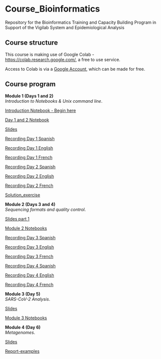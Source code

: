 # Course_Bioinformatics
Repository for the Bioinformatics Training and Capacity Building Program in Support of the Vigilab System and Epidemiological Analysis

## Course structure 
This course is making use of Google Colab - https://colab.research.google.com/, a free to use service.

Access to Colab is via a [Google Account](https://www.google.com/account/about/), which can be made for free.
## Course program

**Module 1 (Days 1 and 2)**   
*Introduction to Notebooks & Unix command line*.

<!--- [Introduction Day 1](Presentations/Introduction_Week_Day_Plan_Day1.pdf) --->     

[Introduction Notebook - Begin here](Modules/introduction_notebook_example.md) 

[Day 1 and 2 Notebook](Modules/Module_1_readme.md) 

[Slides](Slides/Virtual_training_day1.pdf)

[Recording Day 1 Spanish](https://estudusfqedu-my.sharepoint.com/:v:/g/personal/amafla_usfq_edu_ec/ES85EpVvMNBMrpvb3-8mhDYBQDZK9dXgnon8xBoxdYB4mQ)

[Recording Day 1 English](https://estudusfqedu-my.sharepoint.com/:v:/g/personal/amafla_usfq_edu_ec/ETwvJxdnJo1EuTEssD01TgYBeP_5Tt7yHWk8l8YAaBCPxA)

[Recording Day 1 French](https://estudusfqedu-my.sharepoint.com/:v:/g/personal/amafla_usfq_edu_ec/EZVkgYRzNcBDsXpJJaCLi4sB_SABwvIKMkbuB1XU18TNkQ)

[Recording Day 2 Spanish](https://estudusfqedu-my.sharepoint.com/:v:/g/personal/amafla_usfq_edu_ec/EWZjZjNcV55Ji8BSVYQz7X0BGDO-JOyqlUd8n0_2iqGGwQ)

[Recording Day 2 English](https://estudusfqedu-my.sharepoint.com/:v:/g/personal/amafla_usfq_edu_ec/ER8Hxcz7lvxBqrjb9tyXjooBJC5vnZnPh8oxd1fXgO81vg)

[Recording Day 2 French](https://estudusfqedu-my.sharepoint.com/:v:/g/personal/amafla_usfq_edu_ec/EX_8f7kF3LpGvHZ6o9T3B2cBUnuRiO4lYTYytIffK67TQg)

[Solution_exercise](Modules/answer_module1)



**Module 2 (Days 3 and 4)**   
*Sequencing formats and quality control*.

[Slides part 1](Slides/Virtual_training_day3.pdf)

[Module 2 Notebooks](Modules/Module_2_readme.md) 

[Recording Day 3 Spanish](https://estudusfqedu-my.sharepoint.com/:v:/g/personal/amafla_usfq_edu_ec/EWTkRuGgaQ1ErEwl1Y2NdrEBlnDsBhAQhqHoRckxn0KQHQ)

[Recording Day 3 English](https://estudusfqedu-my.sharepoint.com/:v:/g/personal/amafla_usfq_edu_ec/ETwvJxdnJo1EuTEssD01TgYBeP_5Tt7yHWk8l8YAaBCPxA)

[Recording Day 3 French](https://estudusfqedu-my.sharepoint.com/:v:/g/personal/amafla_usfq_edu_ec/Ef9_e6jOi_BEk88ISipbAvEBmSUJAI_3bQoVPbBz7yHnhg)

[Recording Day 4 Spanish](https://estudusfqedu-my.sharepoint.com/:v:/g/personal/amafla_usfq_edu_ec/EbszC0NGe6hHh6hjpmF8XV8B7L7MuvuLisYak7rF2_h5CQ)

[Recording Day 4 English](https://estudusfqedu-my.sharepoint.com/:v:/g/personal/amafla_usfq_edu_ec/EWYGjbvR0URHgEFGyKKCA6kBH3L5EdGlVbqChh8fh-eWDA)

[Recording Day 4 French](https://estudusfqedu-my.sharepoint.com/:v:/g/personal/amafla_usfq_edu_ec/EfGDbeAkOT9PuALmnNFkI-QBNsLqEe-tpeobcwflRQyyPQ)


**Module 3 (Day 5)**   
*SARS-CoV-2 Analysis*.

[Slides](Slides/Virtual_training_day5.pdf)

[Module 3 Notebooks](Modules/Module_3_readme.md)

**Module 4 (Day 6)**   
*Metagenomes*.

[Slides](Slides/Virtual_training_day6.pdf)

[Report-examples](Modules/Examples.pdf)


